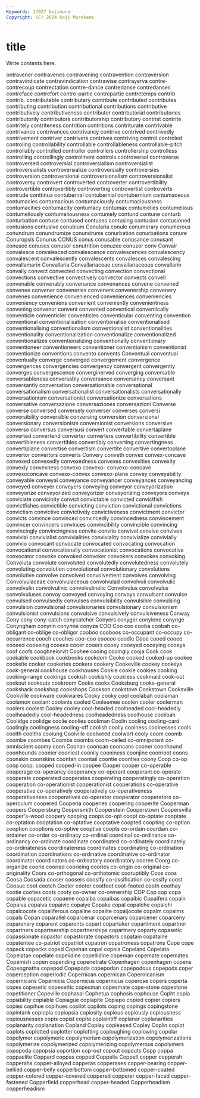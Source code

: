 ```yaml
---
Keywords: 17827 kojimura
Copyright: (C) 2024 Koji Murakami
---
```


# title

Write contents here.



ontravener contravenes contravening contravention contraversion contravindicate contravindication
contrawise contrayerva contre- contrecoup contrectation contre-dance contredanse contredanses contreface contrefort
contre-partie contrepartie contretemps contrib contrib. contributable contributary contribute contributed contributes
contributing contribution contributional contributions contributive contributively contributiveness contributor contributorial contributories
contributorily contributors contributorship contributory contrist contrite contritely contriteness contrition contritions
contriturate contrivable contrivance contrivances contrivancy contrive contrived contrivedly contrivement contriver
contrivers contrives contriving control controled controling controllability controllable controllableness controllable-pitch
controllably controlled controller controllers controllership controlless controlling controllingly controlment controls
controversal controverse controversed controversial controversialism controversialist controversialists controversialize controversially controversies
controversion controversional controversionalism controversionalist controversy controvert controverted controverter controvertibility controvertible
controvertibly controverting controvertist controverts contrude conttinua contubernal contubernial contubernium contumaceous
contumacies contumacious contumaciously contumaciousness contumacities contumacity contumacy contumax contumelies contumelious
contumeliously contumeliousness contumely contund contune conturb conturbation contuse contused contuses
contusing contusion contusioned contusions contusive conubium Conularia conule conumerary conumerous
conundrum conundrumize conundrums conurbation conurbations conure Conuropsis Conurus CONUS conus
conusable conusance conusant conusee conuses conusor conutrition conuzee conuzor conv
Convair convalesce convalesced convalescence convalescences convalescency convalescent convalescently convalescents convalesces
convalescing convallamarin Convallaria Convallariaceae convallariaceous convallarin convally convect convected convecting
convection convectional convections convective convectively convector convects convell convenable convenably
convenance convenances convene convened convenee convener conveneries conveners convenership convenery
convenes convenience convenienced conveniences conveniencies conveniency conveniens convenient conveniently convenientness
convening convenor convent convented conventical conventically conventicle conventicler conventicles conventicular
conventing convention conventional conventionalisation conventionalise conventionalised conventionalising conventionalism conventionalist conventionalities
conventionality conventionalization conventionalize conventionalized conventionalizes conventionalizing conventionally conventionary conventioneer conventioneers
conventioner conventionism conventionist conventionize conventions convento convents Conventual conventual conventually
converge converged convergement convergence convergences convergencies convergency convergent convergently converges
convergescence converginerved converging conversable conversableness conversably conversance conversancy conversant conversantly
conversation conversationable conversational conversationalism conversationalist conversationalists conversationally conversationism conversationist conversationize
conversations conversative conversazione conversaziones conversazioni Converse converse conversed conversely converser
converses conversi conversibility conversible conversing conversion conversional conversionary conversionism conversionist
conversions conversive converso conversus conversusi convert convertable convertaplane converted convertend
converter converters convertibility convertible convertibleness convertibles convertibly converting convertingness convertiplane
convertise convertism convertite convertive convertoplane convertor convertors converts Convery conveth
convex convex-concave convexed convexedly convexedness convexes convexities convexity convexly convexness
convexo convexo- convexo-concave convexoconcave convexo-convex convexo-plane convey conveyability conveyable conveyal
conveyance conveyancer conveyances conveyancing conveyed conveyer conveyers conveying conveyor conveyorization
conveyorize conveyorized conveyorizer conveyorizing conveyors conveys conviciate convicinity convict convictable
convicted convictfish convictfishes convictible convicting conviction convictional convictions convictism convictive
convictively convictiveness convictment convictor convicts convince convinced convincedly convincedness convincement
convincer convincers convinces convincibility convincible convincing convincingly convincingness convite convito
convival convive convives convivial convivialist convivialities conviviality convivialize convivially convivio
convocant convocate convocated convocating convocation convocational convocationally convocationist convocations convocative
convocator convoke convoked convoker convokers convokes convoking Convoluta convolute convoluted
convolutedly convolutedness convolutely convoluting convolution convolutional convolutionary convolutions convolutive convolve
convolved convolvement convolves convolving Convolvulaceae convolvulaceous convolvulad convolvuli convolvulic convolvulin
convolvulinic convolvulinolic Convolvulus convolvulus convolvuluses convoy convoyed convoying convoys convulsant
convulse convulsed convulsedly convulses convulsibility convulsible convulsing convulsion convulsional convulsionaries
convulsionary convulsionism convulsionist convulsions convulsive convulsively convulsiveness Conway Cony cony
cony-catch conycatcher Conyers conyger conylene conynge Conyngham conyrin conyrine conyza
COO Coo coo cooba coobah co-obligant co-oblige co-obligor cooboo cooboos
co-occupant co-occupy co-occurrence cooch cooches coo-coo coocoo coodle Cooe cooed
cooee cooeed cooeeing cooees cooer cooers cooey cooeyed cooeying cooeys
coof coofs cooghneiorvlt Coohee cooing cooingly cooja Cook cook cookable
cookbook cookbooks cookdom Cooke cooked cooked-up cookee cookeite cooker cookeries
cookers cookery Cookeville cookey cookeys cook-general cookhouse cookhouses Cookie cookie
cookies cooking cooking-range cookings cookish cookishly cookless cookmaid cook-out cookout
cookouts cookroom Cooks cooks Cooksburg cooks-general cookshack cookshop cookshops Cookson
cookstove Cookstown Cooksville Cookville cookware cookwares Cooky cooky cool coolabah
coolaman coolamon coolant coolants cooled Cooleemee coolen cooler coolerman coolers
coolest Cooley cooley cool-headed coolheaded cool-headedly coolheadedly cool-headedness coolheadedness coolhouse
coolibah Coolidge coolidge coolie coolies cooliman Coolin cooling cooling-card coolingly
coolingness cooling-off coolish coolly coolness coolnesses cools coolth coolths coolung
Coolville coolweed coolwort cooly coom coomb coombe coombes Coombs coombs
coom-ceiled co-omnipotent co-omniscient coomy coon Coonan cooncan cooncans cooner coonhound
coonhounds coonier cooniest coonily cooniness coonjine coonroot coons coonskin coonskins
coontah coontail coontie coonties coony Coop co-op coop coop. cooped
cooped-in coopee Cooper cooper co-operable cooperage co-operancy cooperancy co-operant cooperant
co-operate cooperate cooperated cooperates cooperating cooperatingly co-operation cooperation co-operationist cooperationist
cooperations co-operative cooperative co-operatively cooperatively co-operativeness cooperativeness cooperatives co-operator cooperator
cooperators co-operculum coopered Cooperia cooperies coopering cooperite Cooperman coopers Coopersburg
Coopersmith Cooperstein Cooperstown Coopersville cooper's-wood coopery cooping coops co-opt coopt
co-optate cooptate co-optation cooptation co-optative cooptative coopted coopting co-option cooption
cooptions co-optive cooptive coopts co-ordain coordain co-ordainer co-order co-ordinacy co-ordinal
coordinal co-ordinance co-ordinancy co-ordinate coordinate coordinated co-ordinately coordinately co-ordinateness coordinateness
coordinates coordinating co-ordination coordination coordinations co-ordinative coordinative co-ordinator coordinator coordinators
co-ordinatory coordinatory cooree Coorg co-organize coorie cooried coorieing coories co-origin
co-original co-originality Coors co-orthogonal co-orthotomic cooruptibly Coos coos Coosa Coosada
cooser coosers coosify co-ossification co-ossify coost Coosuc coot cootch Cooter
cooter cootfoot coot-footed cooth coothay cootie cooties coots cooty co-owner
co-ownership COP Cop cop copa copable copacetic copaene copaiba copaibas
copaibic Copaifera copain Copaiva copaiva copaivic copaiye Copake copal copalche
copalchi copalcocote copaliferous copaline copalite copaljocote copalm copalms copals Copan
coparallel coparcenar coparcenary coparcener coparceny coparenary coparent coparents copart copartaker
copartiment copartner copartners copartnership copartnerships copartnery coparty copasetic copassionate copastor
copastorate copastors copatain copataine copatentee co-patriot copatriot copatron copatroness copatrons
Cope cope copeck copecks coped Copehan copei copeia Copeland Copelata
Copelatae copelate copelidine copellidine copeman copemate copemates Copemish copen copending
copenetrate Copenhagen copenhagen copens Copeognatha copepod Copepoda copepodan copepodous copepods
coper coperception coperiodic Copernican copernican Copernicanism copernicans Copernicia Copernicus copernicus
coperose copers coperta copes copesetic copesettic copesman copesmate cope-stone copestone
copetitioner Copeville cophasal Cophetua cophosis cophouse Copht copia copiability copiable
Copiague copiapite Copiapo copied copier copiers copies copihue copihues copilot
copilots coping copings copingstone copintank copiopia copiopsia copiosity copious copiously
copiousness copiousnesses copis copist copita coplaintiff coplanar coplanarities coplanarity coplanation
Copland Coplay copleased Copley Coplin coplot coplots coplotted coplotter coplotting
coploughing coplowing copolar copolymer copolymeric copolymerism copolymerization copolymerizations copolymerize copolymerized
copolymerizing copolymerous copolymers copopoda copopsia coportion cop-out copout copouts Copp
coppa coppaelite Coppard coppas copped Coppelia Coppell copper copperah copperahs
copper-alloyed copperas copperases copper-bearing copper-bellied copper-belly copperbottom copper-bottomed copper-coated copper-colored
copper-covered coppered copperer copper-faced copper-fastened Copperfield copperhead copper-headed Copperheadism copperheadism
